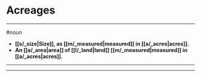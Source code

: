 # Acreages
---
#noun
- **[[s/_size|Size]], as [[m/_measured|measured]] in [[a/_acres|acres]].**
- **An [[a/_area|area]] of [[l/_land|land]] [[m/_measured|measured]] in [[a/_acres|acres]].**
---
---
